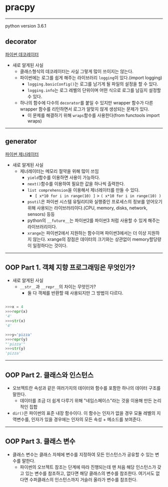 # pracpy
*******
python version 3.6.1

## decorator

[파이썬 데코레이터](http://schoolofweb.net/blog/posts/%ED%8C%8C%EC%9D%B4%EC%8D%AC-%EB%8D%B0%EC%BD%94%EB%A0%88%EC%9D%B4%ED%84%B0-decorator/)

- 새로 알게된 사실
    - 클래스형식의 데코레이터는 사실 그렇게 많이 쓰이지는 않는다.
    - 파이썬에는 로그를 쉽게 해주는 라이브러리 `logging`이 있다.(import logging)
        - `logging.basicConfig()`는 로그를 남기게 될 파일의 설정을 할 수 있다.
        - `logging.info`는 로그 레벨의 단위이며 어떤 식으로 로그를 남길지 설정할 수 있다.
    - 하나의 함수에 다수의 `decorator`를 붙일 수 있지만 wrapper 함수가 다른 wrapper 함수를 리턴하면서 로그가 알맞지 않게 생성되는 문제가 있다.
        - 이 문제를 해결하기 위해 `wraps`함수를 사용한다(from functools import wraps)

*******
## generator

[파이썬 제너레이터](http://schoolofweb.net/blog/posts/%ED%8C%8C%EC%9D%B4%EC%8D%AC-%EC%A0%9C%EB%84%88%EB%A0%88%EC%9D%B4%ED%84%B0-generator/)

- 새로 알게된 사실
    - 제너레이터는 메모리 절약을 위해 많이 쓰임
        - `yield`함수를 이용하면 사용이 가능하다.
        - `next()`함수를 이용하여 필요한 값을 하나씩 출력한다.
        - `list comprehension`을 이용해서 제너레이터를 만들 수 있다.
            - `[ x*10 for i in range(10) ]` > `( x*10 for i in range(10) )`
        - `psutil`은 파이썬 시스템 유틸리티와 실행중인 프로세스의 정보를 얻어오기 위해 사용되는 라이브러리이다.(CPU, memory, disks, network, sensors) 등등
        - python의 `__future__`는 파이썬2를 파이썬3 처럼 사용할 수 있게 해주는 라이브러리이다.
        - `xrange`는 파이썬2에서 지원하는 함수이며 파이썬3에서는 더 이상 지원하지 않는다. xrange의 장점은 데이터의 크기와는 상관없이 memory할당량이 일정하다는 것이다.

*******
## OOP Part 1. 객체 지향 프로그래밍은 무엇인가?

- 새로 알게된 사실
    - `__str__`과 `__repr__`의 차이는 무엇인가?
        - 둘 다 객체를 반환할 때 사용되지만 그 방법이 다르다.

```python

>>>x = 4
>>>repr(x)
'4'
>>>str(x)
'4'

>>>y='pizza'
>>>repr(y)
"'pizza'"
>>>str(y)
'pizza'
```


*******
## OOP Part 2. 클래스와 인스턴스

- 오브젝트란 속성과 같은 여러가지의 데이터와 함수를 포함한 하나의 데이터 구조를 말한다.
    - 데이터를 조금 더 쉽게 다루기 위해 "네임스페이스"라는 것을 이용해 만든 논리적인 집합
- `dir()`은 파이썬의 표준 내장 함수이다. 이 함수는 인자가 없을 경우 모듈 레벨의 지역변수를, 인자가 있을 경우에는 인자의 모든 속성 + 메소드를 보여준다.

*******
## OOP Part 3. 클래스 변수

- 클래스 변수는 클래스 자체에 변수를 지정하여 모든 인스턴스가 공유할 수 있는 변수를 말한다.
    - 파이썬의 오브젝트 참조는 단계에 따라 진행되는데 맨 처음 해당 인스턴스가 갖고 있는 변수를 참조하고, 없다면 해당 클래스의 변수를 참조한다. 여기서도 없다면 수퍼클래스의 인스턴스까지 거슬러 올라가 변수를 참조한다.
